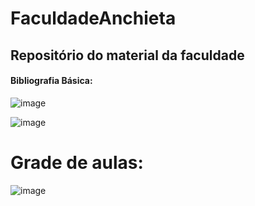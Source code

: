 # FaculdadeAnchieta
## Repositório do material da faculdade

#### Bibliografia Básica:

![image](https://github.com/B4rry4ll3n/FaculdadeAnchieta/assets/86421873/3c318e43-a0a2-4828-8c5b-4f427f2aef2d)

![image](https://github.com/B4rry4ll3n/FaculdadeAnchieta/assets/86421873/4a80057d-11b2-4ea7-8dae-b51bf5611567)


# Grade de aulas: 
![image](https://github.com/B4rry4ll3n/FaculdadeAnchieta/assets/86421873/c517a3e2-fa4f-42d9-8fef-d1878dd492e8)
